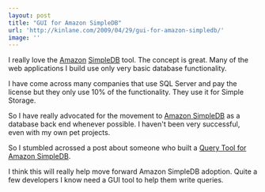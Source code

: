```yaml
---
layout: post
title: "GUI for Amazon SimpleDB"
url: 'http://kinlane.com/2009/04/29/gui-for-amazon-simpledb/'
image: ''
---
```


I really love the [Amazon][1] [SimpleDB][1] tool. The concept is great. Many of the web applications I build use only very basic database functionality.

I have come across many companies that use SQL Server and pay the license but they only use 10% of the functionality. They use it for Simple Storage.

So I have really advocated for the movement to [Amazon SimpleDB][1] as a database back end whenever possible. I haven't been very successful, even with my own pet projects.

So I stumbled acrossed a post about someone who built a [Query Tool for Amazon SimpleDB][2].

I think this will really help move forward Amazon SimpleDB adoption. Quite a few developers I know need a GUI tool to help them write queries.

   [1]: http://aws.amazon.com/simpledb/
   [2]: http://coderslike.us/2009/04/15/query-tool-for-amazon-simpledb/
